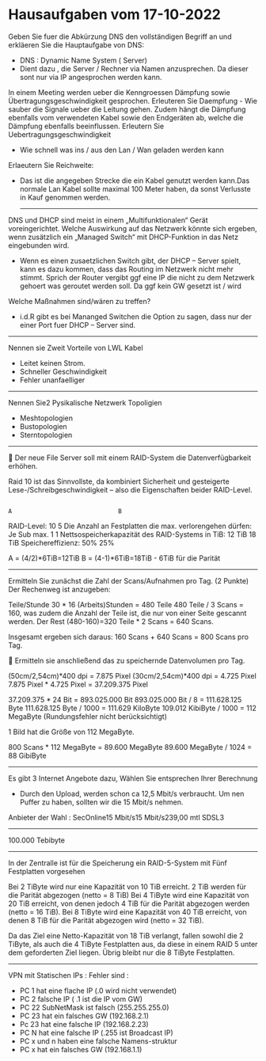 # Hausaufgaben vom 17-10-2022


Geben Sie fuer die Abkürzung DNS den vollständigen Begriff an und erkläeren Sie die Hauptaufgabe von DNS:

 - DNS : Dynamic Name System ( Server) 
 - Dient dazu , die Server / Rechner via Namen anzusprechen.
   Da dieser sont nur via IP angesprochen werden kann.

In einem Meeting werden ueber die Kenngroessen Dämpfung sowie Übertragungsgeschwindigkeit gesprochen.
Erleuteren Sie Daempfung 
     - Wie sauber die Signale ueber die Leitung gehen. Zudem hängt die Dämpfung ebenfalls vom verwendeten Kabel sowie den Endgeräten ab, welche die Dämpfung ebenfalls       beeinflussen.
Erleutern Sie Uebertragungsgeschwindigkeit

   - Wie schnell was ins  / aus den Lan / Wan geladen werden kann

Erlaeutern Sie Reichweite:

- Das ist die angegeben Strecke die ein Kabel genutzt werden kann.Das normale Lan Kabel sollte maximal 100 Meter
  haben, da sonst Verlusste in Kauf genommen werden.
  
  -------------------------------------

DNS und DHCP sind meist in einem „Multifunktionalen“ Gerät voreingerichtet.
Welche Auswirkung auf das Netzwerk könnte sich ergeben, wenn zusätzlich ein „Managed Switch“ mit DHCP-Funktion in das Netz eingebunden wird.

 - Wenn es einen zusaetzlichen Switch gibt, der DHCP – Server spielt, kann es dazu kommen, dass das Routing im 
   Netzwerk nicht mehr stimmt. Sprich der Router vergibt ggf eine IP die nicht zu dem Netzwerk gehoert was geroutet werden soll.
   Da ggf kein GW gesetzt ist / wird

Welche Maßnahmen sind/wären zu treffen? 

 - i.d.R gibt es bei Mananged Switchen die Option zu sagen, dass nur der einer Port fuer DHCP – Server sind. 

-------------------------------------

Nennen sie Zweit Vorteile von LWL Kabel

 - Leitet keinen Strom.
 - Schneller Geschwindigkeit
 - Fehler unanfaelliger

-------------------------------------

Nennen Sie2 Pysikalische Netzwerk Topoligien

 - Meshtopologien
 - Bustopologien
 - Sterntopologien

-------------------------------------

 Der neue File Server soll mit einem RAID-System die Datenverfügbarkeit erhöhen.

Raid 10 ist das Sinnvollste, da kombiniert Sicherheit und gesteigerte Lese-/Schreibgeschwindigkeit – also die Eigenschaften beider RAID-Level.
 
                                                                             A                              B
RAID-Level:                                                                  10                             5
Die Anzahl an Festplatten die max. verlorengehen dürfen:                     Je Sub max. 1                  1
Nettsospeicherkapazität des RAID-Systems in TiB:                             12 TiB                         18 TiB
Speichereffizienz:                                                           50%                            25%


A = (4/2)*6TiB=12TiB
B = (4-1)*6TiB=18TiB - 6TiB für die Parität


-------------------------------------
Ermitteln Sie zunächst die Zahl der Scans/Aufnahmen pro Tag. (2 Punkte) Der Rechenweg ist anzugeben:

Teile/Stunde 30 * 16 (Arbeits)Stunden = 480 Teile
480 Teile / 3 Scans = 160, was zudem die Anzahl der Teile ist, die nur von einer Seite gescannt werden.
Der Rest (480-160)=320 Teile * 2 Scans = 640 Scans.

Insgesamt ergeben sich daraus: 160 Scans + 640 Scans = 800 Scans pro Tag.

 Ermitteln sie anschließend das zu speichernde Datenvolumen pro Tag.

(50cm/2,54cm)*400 dpi = 7.875 Pixel
(30cm/2,54cm)*400 dpi = 4.725 Pixel
7.875 Pixel * 4.725 Pixel = 37.209.375 Pixel

37.209.375 * 24 Bit = 893.025.000 Bit
893.025.000 Bit / 8 = 111.628.125 Byte
111.628.125 Byte / 1000 = 111.629 KiloByte
109.012 KibiByte / 1000 = 112 MegaByte (Rundungsfehler nicht berücksichtigt)

1 Bild hat die Größe von 112 MegaByte.

800 Scans * 112 MegaByte = 89.600 MegaByte
89.600 MegaByte / 1024 = 88 GibiByte


-------------------------------------


Es gibt 3 Internet Angebote dazu, Wählen Sie entsprechen Ihrer Berechnung 

 - Durch den Upload, werden schon ca 12,5 Mbit/s verbraucht. Um nen Puffer zu haben, sollten wir die 15 Mbit/s nehmen.

Anbieter der Wahl :  SecOnline15 Mbit/s15 Mbit/s239,00 mtl    SDSL3

-------------------------------------

100.000 Tebibyte

-------------------------------------
 In der Zentralle ist für die Speicherung ein RAID-5-System mit Fünf Festplatten vorgesehen
 
 Bei 2 TiByte wird nur eine Kapazität von 10 TiB erreicht. 2 TiB werden für die Parität abgezogen (netto = 8 TiB)
 Bei 4 TiByte wird eine Kapazität von 20 TiB erreicht, von denen jedoch 4 TiB für die Parität abgezogen werden (netto = 16 TiB).
 Bei 8 TiByte wird eine Kapazität von 40 TiB erreicht, von denen 8 TiB für die Parität abgezogen wird (netto = 32 TiB).
 
 Da das Ziel eine Netto-Kapazität von 18 TiB verlangt, fallen sowohl die 2 TiByte, als auch die 4 TiByte Festplatten aus, da diese in einem RAID 5 unter dem geforderten Ziel liegen. Übrig bleibt nur die 8 TiByte Festplatten.


-------------------------------------

VPN mit Statischen IPs :
Fehler sind : 
 - PC 1 hat eine flache IP (.0 wird nicht verwendet)
 - PC 2 falsche IP ( .1 ist die IP vom GW)
 - PC 22 SubNetMask ist falsch (255.255.255.0) 
 - PC 23 hat ein falsches GW (192.168.2.1) 
 - Pc 23 hat eine falsche IP (192.168.2.23)
 - PC N hat eine falsche IP (.255 ist Broadcast IP) 
 - PC x und n haben eine falsche Namens-struktur
 - PC x hat ein falsches GW (192.168.1.1)

